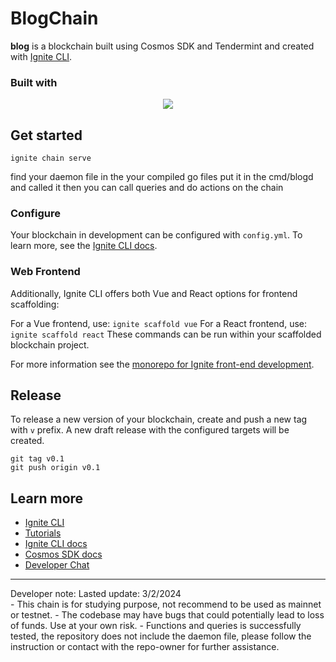 # BlogChain

**blog** is a blockchain built using Cosmos SDK and Tendermint and created with [Ignite CLI](https://ignite.com/cli).

### Built with

<div align="center">
    <img src="https://skillicons.dev/icons?i=go"/> <br>
</div>

## Get started

```
ignite chain serve
```

find your daemon file in the your compiled go files
put it in the cmd/blogd and called it
then you can call queries and do actions on the chain

### Configure

Your blockchain in development can be configured with `config.yml`. To learn more, see the [Ignite CLI docs](https://docs.ignite.com).

### Web Frontend

Additionally, Ignite CLI offers both Vue and React options for frontend scaffolding:

For a Vue frontend, use: `ignite scaffold vue`
For a React frontend, use: `ignite scaffold react`
These commands can be run within your scaffolded blockchain project.

For more information see the [monorepo for Ignite front-end development](https://github.com/ignite/web).

## Release

To release a new version of your blockchain, create and push a new tag with `v` prefix. A new draft release with the configured targets will be created.

```
git tag v0.1
git push origin v0.1
```

## Learn more

- [Ignite CLI](https://ignite.com/cli)
- [Tutorials](https://docs.ignite.com/guide)
- [Ignite CLI docs](https://docs.ignite.com)
- [Cosmos SDK docs](https://docs.cosmos.network)
- [Developer Chat](https://discord.gg/ignite)

<hr>
Developer note:
Lasted update: 3/2/2024 <br>
-   This chain is for studying purpose, not recommend to be  used as mainnet or testnet.
-   The codebase may have bugs that could potentially lead to loss of funds. Use at your own risk.
-   Functions and queries is successfully tested, the repository does not include the daemon file, please follow the instruction or contact with the repo-owner for further assistance.
